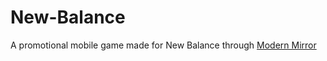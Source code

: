 # New-Balance
A promotional mobile game made for New Balance through [Modern Mirror](https://themodernmirror.com)
